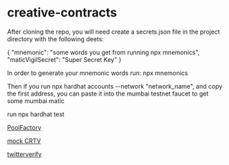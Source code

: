 # creative-contracts

After cloning the repo, you will need create a secrets.json file in the project directory with the following deets:

{
    "mnemonic": "some words you get from running npx mnemonics",
    "maticVigilSecret": "Super Secret Key"
}

In order to generate your mnemonic words run: npx mnemonics


Then if you run npx hardhat accounts --network "network_name", and copy the first address, you can paste it into the mumbai testnet faucet to get some mumbai matic

run npx hardhat test

[PoolFactory](https://explorer-mumbai.maticvigil.com/address/0x591FD3027F77D18b7Bf40E00bD8148F679480b89/write-contract)

[mock CRTV](https://explorer-mumbai.maticvigil.com/address/0xc59Cd7D4A979373253476dAe531333eE45aEF2f4/transactions)

[twitterverify](https://explorer-mumbai.maticvigil.com/address/0x40dfefA04c7Ee8555F989B10e07196FBe4860915/write-contract)